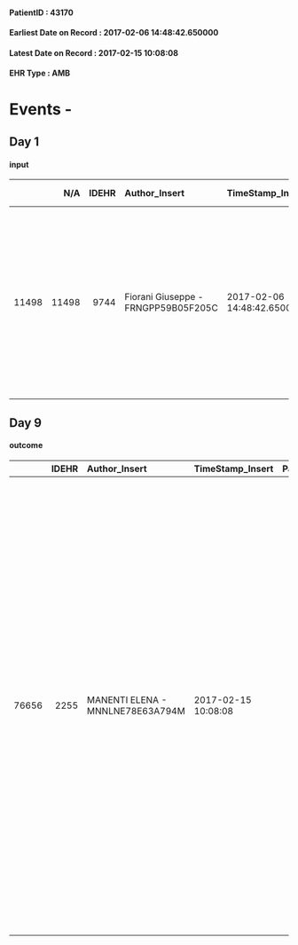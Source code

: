 
#### PatientID : 43170
#### Earliest Date on Record : 2017-02-06 14:48:42.650000
#### Latest Date on Record : 2017-02-15 10:08:08
#### EHR Type : AMB

# Events - 

## Day 1

#### input
|       |    N/A |   IDEHR | Author_Insert                       | TimeStamp_Insert           | EHRType   |   PatientID |   IDDigitalSignDocument | persone_vicine   |   Unnamed: 0_x.1 |   IDANAMNESI_SOCIALE | Patient   | FamigliaAltro   | Paziente_T   | FamigliaAltro_T   |   Non_Rilevabile_x.1 | Note_Non_Rilevabile_x.1   | opt_Problemi   | Note_I                                                                                                                                                                                                                                   | ds_note_timori                                                                                                           | chk_contr_sintomi   | opt_paziente_a   | opt_famiglia_a   | opt_adeguatezza   | opt_paziente_solo   | ds_note_con                                                                             | opt_presente_assente   | Presenza_minori   | Caregiver_principale   | opt_capacita   | ds_familiari_coinv   | opt_necessario   | opt_presente   | opt_risorse_ec   | opt_paziente_psi   | opt_Ins_vol   | opt_paziente_ad   | opt_caregiver_ad   | opt_esenzione   | opt_inv_civile   | Needs     | Domestic partnership   | Fragility   | opt_disponibilita_f   | opt_indennita_acc   | opt_legge   | opt_famiglia_psi   | opt_disponibilit_paz   |
|------:|-------:|--------:|:------------------------------------|:---------------------------|:----------|------------:|------------------------:|:-----------------|-----------------:|---------------------:|:----------|:----------------|:-------------|:------------------|---------------------:|:--------------------------|:---------------|:-----------------------------------------------------------------------------------------------------------------------------------------------------------------------------------------------------------------------------------------|:-------------------------------------------------------------------------------------------------------------------------|:--------------------|:-----------------|:-----------------|:------------------|:--------------------|:----------------------------------------------------------------------------------------|:-----------------------|:------------------|:-----------------------|:---------------|:---------------------|:-----------------|:---------------|:-----------------|:-------------------|:--------------|:------------------|:-------------------|:----------------|:-----------------|:----------|:-----------------------|:------------|:----------------------|:--------------------|:------------|:-------------------|:-----------------------|
| 11498 |  11498 |    9744 | Fiorani Giuseppe - FRNGPP59B05F205C | 2017-02-06 14:48:42.650000 | AMB       |       43170 |                  640639 | N/A              |             5205 |                 3367 | Si#1      | Si#1            | Parziale#2   | Si#1              |                    0 | NR                        | No#0           | Pz non oncologico informato sulla prognosi severa della malattia,seppure su un orizzonte temporale di alcuni mesi (6). La figlia √® stata informata insieme alla moglie del pz . delle condizioni cliniche critiche e della terminalit√† | La figlia √® preoccupata per la necessit√† di modulare una terapia antalgica,per l'importante insufficienza respiratoria | controllo sintomi#0 | Indefinite#2     | Congruenti#1     | Si#1              | No#0                | vive con la moglie Rosa di aa 68. La figlia unica Valeria di aa 30 vive nelle vicinanze | Presente#1             | No#0              | La moglie              | Adeguato#0     | La figlia Valeria    | Si#1             | Si#1           | Adeguate#1       | No#0               | No#0          | Totale#2          | Totale#2           | Si#1            | No#0             | Clinici#0 | Coniuge/Convivente#0   | nessuna#0   | Si#1                  | No#0                | No#0        | No#0               | Si#1                   |


## Day 9

#### outcome
|       |   IDEHR | Author_Insert                    | TimeStamp_Insert    |   PatientID |   IDDigitalSignDocument |   IDPAI_VIDAS | opt_problem                         |   opt_problem_num | opt_obiettivo                                                                                                                                                                                           |   opt_obiettivo_num | opt_stato_problema   |   opt_stato_problema_num | opt_interventi                                                                                                                                                                                                                                                                                                                                                                                                                                                                                                             |   opt_interventi_num |
|------:|--------:|:---------------------------------|:--------------------|------------:|------------------------:|--------------:|:------------------------------------|------------------:|:--------------------------------------------------------------------------------------------------------------------------------------------------------------------------------------------------------|--------------------:|:---------------------|-------------------------:|:---------------------------------------------------------------------------------------------------------------------------------------------------------------------------------------------------------------------------------------------------------------------------------------------------------------------------------------------------------------------------------------------------------------------------------------------------------------------------------------------------------------------------|---------------------:|
| 76656 |    2255 | MANENTI ELENA - MNNLNE78E63A794M | 2017-02-15 10:08:08 |       43170 |                  651596 |         78850 | Deficit in the care of s√® # 25 = 0 |                 4 | Keep the remaining capacit√ † ¬ † in taking care of s√®, helping the patient to accept their limitations, considering himself in a realistic and objective (eating, bathing, dressing, delete) # 40 = 0 |                   4 | Open Problem # 1     |                        1 | Implementation PAI - Ensuring the right privacy # 91 = 0; Implementation of the IAP - Replace with respect to the already compromised activities # 93 = 0; Implementation of the IAP - Guarantee the patient's choices based on his desires # 92 = 0; Implementation PAI - Help the patient in the activities in which there is still participation by maintaining a non-judgmental attitude # 94 = 0; Implementation of the PAI - Do not increase the patient's dependency regime by replacing in all activities # 95 = 0 |                    4 |


